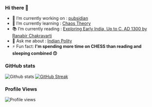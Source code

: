 ### Hi there 👋

<!--
**yoursamlan/yoursamlan** is a ✨ _special_ ✨ repository because its `README.md` (this file) appears on your GitHub profile.

Here are some ideas to get you started:-->

- 🔭 I’m currently working on : [pubsidian](https://github.com/yoursamlan/pubsidian)
- 🌱 I’m currently learning : [Chaos Theory](https://en.wikipedia.org/wiki/Chaos_theory)
- 📚 I’m currently reading : [Exploring Early India, Up to C. AD 1300 by Ranabir Chakravarti](https://www.amazon.com/Exploring-Early-India-Upto-1300-ebook/dp/B0733GTBNS)
- 💬 Ask me about : [Indian Polity](https://legislative.gov.in/sites/default/files/COI.pdf)
- ⚡ Fun fact: **I'm spending more time on CHESS than reading and sleeping combined 🙃**

### GitHub stats
![Github stats](https://github-readme-stats.vercel.app/api?username=yoursamlan&theme=algolia&show_icons=true&count_private=false&include_all_commits=true&)
[![GitHub Streak](http://github-readme-streak-stats.herokuapp.com?user=yoursamlan&theme=dark)](https://amlan.netlify.app)
<!--[![trophy](https://github-profile-trophy.vercel.app/?username=yoursamlan&theme=darkhub)](https://github.com/yoursamlan)-->

### Profile Views
![Profile views](https://gpvc.arturio.dev/yoursamlan)
 

